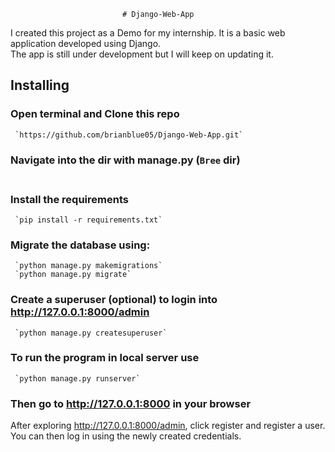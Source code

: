                              # Django-Web-App
I created this project as a Demo for my internship. It is a basic web application developed using Django.<br >
The app is still under development but I will keep on updating it. 


##  Installing
### Open terminal and Clone this repo<br/>
     `https://github.com/brianblue05/Django-Web-App.git` 
### Navigate into the dir with manage.py  (`Bree` dir) <br><br/>
### Install the requirements<br/>
     `pip install -r requirements.txt`
### Migrate the database using: <br/>
     `python manage.py makemigrations` 
     `python manage.py migrate` 
### Create a superuser (optional) to login into http://127.0.0.1:8000/admin <br/>
     `python manage.py createsuperuser`
### To run the program in local server use <br/>
     `python manage.py runserver` 
### Then go to http://127.0.0.1:8000 in your browser <br/>

After exploring http://127.0.0.1:8000/admin, click register and register a user. You can then log in using the newly created credentials. <br/>
